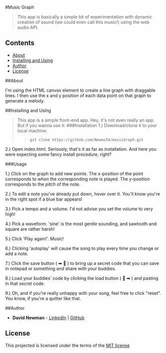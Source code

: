 #Music Graph
>This app is basically a simple bit of experimentation with dynamic creation of sound (we could even call this music!) using the web audio API.

## Contents

- [About](#about)
- [Installing and Using](#installing-and-using)
- [Author](#author)
- [License](#license)

##About

I'm using the HTML canvas element to create a line graph with draggable lines. I then use the x and y position of each data point on that graph to generate a melody.

##Installing and Using

>This app is a simple front-end app. Hey, it's not even really an app. But if you wanna use it:
###Installation
1.) Download/clone it to your local machine:
>>```git clone https://github.com/Newms34/musicGraph.git```

2.) Open index.html. Seriously, that's it as far as installation. And here you were expecting some fancy install procedure, right?

###Usage

1.) Click on the graph to add new points. The x-position of the point corresponds to _when_ the corresponding note is played. The y-position corresponds to the _pitch_ of the note.

2.) To edit a note you've already put down, hover over it. You'll know you're in the right spot if a blue bar appears!

3.) Pick a tempo and a volume. I'd not advise you set the volume to very high!

4.) Pick a waveform. 'sine' is the most gentle sounding, and sawtooth and square are rather harsh!

5.) Click 'Play again!'. Music!

6.) Clicking 'autoplay' will cause the song to play every time you change or add a note.

7.) Click the save button ( &#10145; &#128190; ) to bring up a secret code that you can save in notepad or something and share with your buddies.

8.) Load your buddies' code by clicking the load button ( &#128190; &#10145; ) and pasting in that secret code.

9.) Oh, and if you're really unhappy with your song, feel free to click "reset". You know, if you're a quitter like that.

##Author
* __David Newman__ - [LinkedIn](https://www.linkedin.com/in/newms34) | [GitHub](https://github.com/Newms34)

## License

This projected is licensed under the terms of the [MIT license](http://opensource.org/licenses/MIT)
